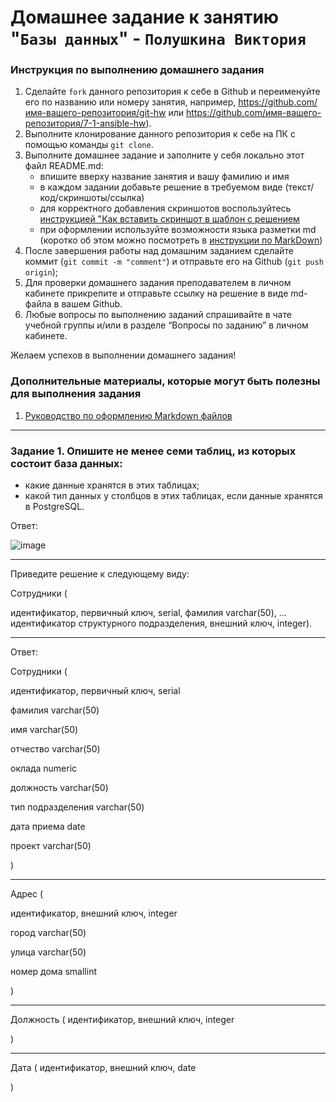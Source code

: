 # Домашнее задание к занятию "`Базы данных`" - `Полушкина Виктория`


### Инструкция по выполнению домашнего задания

   1. Сделайте `fork` данного репозитория к себе в Github и переименуйте его по названию или номеру занятия, например, https://github.com/имя-вашего-репозитория/git-hw или  https://github.com/имя-вашего-репозитория/7-1-ansible-hw).
   2. Выполните клонирование данного репозитория к себе на ПК с помощью команды `git clone`.
   3. Выполните домашнее задание и заполните у себя локально этот файл README.md:
      - впишите вверху название занятия и вашу фамилию и имя
      - в каждом задании добавьте решение в требуемом виде (текст/код/скриншоты/ссылка)
      - для корректного добавления скриншотов воспользуйтесь [инструкцией "Как вставить скриншот в шаблон с решением](https://github.com/netology-code/sys-pattern-homework/blob/main/screen-instruction.md)
      - при оформлении используйте возможности языка разметки md (коротко об этом можно посмотреть в [инструкции  по MarkDown](https://github.com/netology-code/sys-pattern-homework/blob/main/md-instruction.md))
   4. После завершения работы над домашним заданием сделайте коммит (`git commit -m "comment"`) и отправьте его на Github (`git push origin`);
   5. Для проверки домашнего задания преподавателем в личном кабинете прикрепите и отправьте ссылку на решение в виде md-файла в вашем Github.
   6. Любые вопросы по выполнению заданий спрашивайте в чате учебной группы и/или в разделе “Вопросы по заданию” в личном кабинете.
   
Желаем успехов в выполнении домашнего задания!
   
### Дополнительные материалы, которые могут быть полезны для выполнения задания

1. [Руководство по оформлению Markdown файлов](https://gist.github.com/Jekins/2bf2d0638163f1294637#Code)

---

### Задание 1. Опишите не менее семи таблиц, из которых состоит база данных:
- какие данные хранятся в этих таблицах;
- какой тип данных у столбцов в этих таблицах, если данные хранятся в PostgreSQL.


Ответ:

![image](https://user-images.githubusercontent.com/121248099/227788693-d3755b20-692e-485d-b24b-6a93f0d43666.png)


---------------------------------------------------------------------------------------------------------------

Приведите решение к следующему виду:

Сотрудники (

идентификатор, первичный ключ, serial,
фамилия varchar(50),
...
идентификатор структурного подразделения, внешний ключ, integer).

-----------------------------------------------------------------------------------------------------------

Ответ:

Сотрудники (

идентификатор, первичный ключ, serial

фамилия varchar(50)

имя varchar(50)

отчество varchar(50)

оклада numeric

должность varchar(50)

тип подразделения varchar(50)

дата приема date

проект varchar(50)

)

---


Адрес (

идентификатор, внешний ключ, integer

город varchar(50)

улица varchar(50)

номер дома smallint

)

---


Должность (
идентификатор, внешний ключ, integer

)

---


Дата (
идентификатор, внешний ключ, date

)

